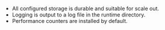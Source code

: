  * All configured storage is durable and suitable for scale out.
 * Logging is output to a log file in the runtime directory.
 * Performance counters are installed by default.